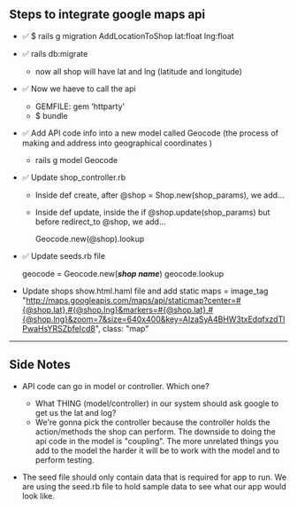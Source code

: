 ## Steps to integrate google maps api
* ✅ $ rails g migration AddLocationToShop lat:float lng:float
* ✅ rails db:migrate
  - now all shop will have lat and lng (latitude and longitude)
* ✅ Now we haeve to call the api
  - GEMFILE: gem 'httparty'
  - $ bundle
* ✅ Add API code info into a new model called Geocode (the process of making and address into geographical coordinates )
  - rails g model Geocode
* ✅ Update shop_controller.rb
  - Inside def create, after @shop = Shop.new(shop_params), we add...
  - Inside def update, inside the if @shop.update(shop_params) but before redirect_to @shop, we add...

    Geocode.new(@shop).lookup

* ✅ Update seeds.rb file

  geocode = Geocode.new(*****shop name*****)
  geocode.lookup
* Update shops show.html.haml file and add static maps
= image_tag "http://maps.googleapis.com/maps/api/staticmap?center=#{@shop.lat},#{@shop.lng}&markers=#{@shop.lat},#{@shop.lng}&zoom=7&size=640x400&key=AIzaSyA4BHW3txEdqfxzdTlPwaHsYRSZbfeIcd8", class: "map"
- - - -
## Side Notes

* API code can go in model or controller. Which one?
  - What THING (model/controller) in our system should ask google to get us the lat and log?
  - We're gonna pick the controller because the controller holds the action/methods the shop can perform. The downside to doing the api code in the model is "coupling". The more unrelated things you add to the model the harder it will be to work with the model and to perform testing.

*  The seed file should only contain data that is required for app to run. We are using the seed.rb file to hold sample data to see what our app would look like.

